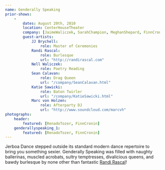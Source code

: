 ```yaml
---
name: Genderally Speaking
prior-shows:
    -
        dates: August 20th, 2010
        location: CenterHouseTheater
        company: [JaimeWaliczek, SarahChampion, MeghanShepard, FinnCronin, SeanCalavan, MorganHoughton, RenadoTozer, KristinKissell]
        guest-artists: 
            JJ Brychell: 
                role: Master of Ceremonies
            Randi Rascal:
                role: Burlesque
                url: "http://randirascal.com"
            Nell Waliczek:
                role: Poetry Reading
            Sean Calavan:
                role: Drag Queen
                url: "/company/SeanCalavan.html"
            Katie Sawicki:
                role: Baton Twirler
                url: "/company/KatieSawicki.html"
            Marc von Holzen:
                role: Afterparty DJ
                url: "http://www.soundcloud.com/marcvh"
photographs:
    header:
        featured: [RenadoTozer, FinnCronin]
    genderallyspeaking_1:
        featured: [RenadoTozer, FinnCronin]
---
```

Jerboa Dance stepped outside its standard modern dance repertoire to bring you something sexier. Genderally Speaking was filled with naughty ballerinas, muscled acrobats, sultry temptresses, divalicious queens, and bawdy burlesque by none other than fantastic <a href="http://randirascal.com/">Randi Rascal</a>!